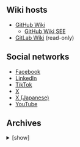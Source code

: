 ## Wiki hosts

* [GitHub Wiki](https://github.com/wikinder/wikinder/wiki)
    * [GitHub Wiki SEE](https://github-wiki-see.page/m/wikinder/wikinder/wiki_index)
* [GitLab Wiki](https://gitlab.com/wikinder/wikinder/-/wikis/home) (read-only)

## Social networks

* [Facebook](https://www.facebook.com/wikinder)
* [LinkedIn](https://www.linkedin.com/company/wikinder/)
* [TikTok](https://www.tiktok.com/@wikinder)
* [X](https://x.com/wikinder)
* [X (Japanese)](https://x.com/wikinderjp)
* [YouTube](https://www.youtube.com/@wikinder)

## Archives

<details>
<summary>[show]</summary>

### GitHub Wiki

* [Archive.today](https://archive.today/https://github.com/wikinder/wikinder/wiki*)
* [Internet Archive](https://web.archive.org/web/*/https://github.com/wikinder/wikinder/wiki*)

### X

* [Archive.today](https://archive.today/https://x.com/wikinder/status/*)

### X (Japanese)

* [Archive.today](https://archive.today/https://x.com/wikinderjp/status/*)

</details>
